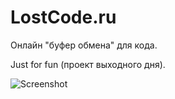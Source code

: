 LostCode.ru
===========

Онлайн "буфер обмена" для кода.

Just for fun (проект выходного дня).

![Screenshot](http://cdn.dreadatour.ru/RvF1Y.png)
